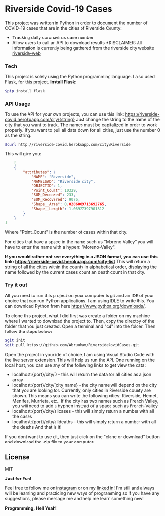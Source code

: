 # Riverside Covid-19 Cases

This project was written in Python in order to document the number of COVID-19 cases that are in the cities of Riverside County:

  - Tracking daily coronavirus case number
  - Allow users to call an API to download results
  *DISCLAIMER: All information is currently being gathered from the riverside city website [riverside-web]


### Tech

This project is solely using the Python programming language. I also used Flask, for this project.
**Install Flask:**
```sh
$pip install flask
```

### API Usage

To use the API for your own projects, you can use this link: https://riverside-covid.herokuapp.com/city/{string}
Just change the string to the name of the city that you want to track. The names must be capitalized in order to work properly.
If you want to pull all data down for all cities, just use the number 0 as the string.


```sh
$curl http://riverside-covid.herokuapp.com/city/Riverside 
```

This will give you:
```json
    [
    {
        "attributes": {
            "NAME": "Riverside",
            "NAMELSAD": "Riverside city",
            "OBJECTID": 1,
            "Point_Count": 10329,
            "SUM_Deceased": 233,
            "SUM_Recovered": 9076,
            "Shape__Area": 0.0206009713692765,
            "Shape__Length": 1.06927397901312
        }
    }
]
```


Where "Point_Count" is the number of cases within that city.

For cities that have a space in the name such us "Moreno Valley" you will have to enter the name with a hypen: "Moreno-Valley".

**If you would rather not see everything in a JSON format, you can use this link: https://riverside-covid.herokuapp.com/city-list**
This will return a string of all the cities within the county in alphabetical order, displaying the name followed by the current cases count an death count in that city.


### Try it out

All you need to run this project on your computer is git and an IDE of your choice that can run Python applications. I am using IDLE to write this. You can download Python from here https://www.python.org/downloads/.

To clone this project, what I did first was create a folder on my machine where I wanted to download the project to. Then, copy the directoy of the folder that you just created. 
Open a terminal and "cd" into the folder. Then follow the steps below:

```sh
$git init
$git pull https://github.com/Abruuham/RiversideCovidCases.git
```
Open the project in your ide of choice, I am using Visual Studio Code with the live server extension. This will help us run the API. One running on the local host, you can use any of the following links to get view the data:
- localhost:{port}/city/0 - this will return the data for all cities as a json array
- localhost:{port}/city/{city name} - the city name will depend on the city that you are looking for. Currently, only cities in Riverside county are shown. This means you can write the following cities: Riverside, Hemet, Menifee, Murrieta, etc.. If the city has two names such as French Valley, you will need to add a hyphen instead of a space such as French-Valley
- localhost:{port}/city/allcases - this will simply return a number with all the cases
- localhost:{port}/city/alldeaths - this will simply return a number with all the deaths
And that is it!

If you dont want to use git, then just click on the "clone or download" button and download the .zip file to your computer.





License
----

MIT

**Just for Fun!**

Feel free to follow me on [instagram] or on my [linked in]! I'm still and always will be learning and practicing new ways of programming so if you have any suggestions, please message me and help me learn something new!

**Programming, Hell Yeah!**



   [riverside-web]: https://www.rivcoph.org/coronavirus
   [git-repo-url]: <https://github.com/Abruuham/RiversideCovidCases.git>
   [linked in]: <https://www.linkedin.com/in/abraham-calvillo/>
   [instagram]: <https://www.instagram.com/abruuh_ham>
   [python]: <https://www.python.org/downloads/>
